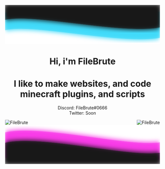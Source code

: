 <!-- Credit to Kqzz for profile inspiration -->

<img align="center" src="https://raw.githubusercontent.com/FrenchWW/FrenchWW/master/top.svg"/>

<h1 align=center>Hi, i'm FileBrute</h1>
<h1 align=middle>I like to make websites, and code minecraft plugins, and scripts</h1>
  <p align=center>
      Discord: FileBrute#0666
    </br>
    Twitter: Soon
    </br>
  </p>

<p><img align="left" src="https://github-readme-stats.vercel.app/api?username=FileBrute&show_icons=true&text_color=ED39DC&bg_color=181818&title_color=3EDAFF&icon_color=ffffff" alt="FileBrute" /></p>

<p></p>

<img align="right" src="https://github-readme-stats.vercel.app/api/top-langs/?username=FileBrute&show_icons=true&text_color=ED39DC&bg_color=181818&title_color=3EDAFF&icon_color=ffffff" alt="FileBrute" />

<img align="center" src="https://raw.githubusercontent.com/FrenchWW/FrenchWW/master/bottom.svg"/>
